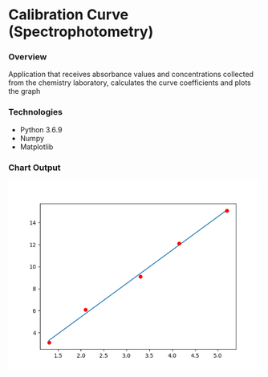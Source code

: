 # Calibration Curve (Spectrophotometry)

### Overview
Application that receives absorbance values and concentrations collected 
from the chemistry laboratory, calculates the curve coefficients and plots 
the graph

### Technologies
- Python 3.6.9
- Numpy
- Matplotlib

### Chart Output
![Test Image 1](.readme-files/chart_1.png)